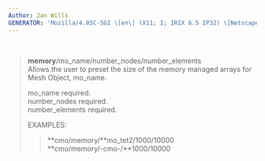 ```yaml
---
Author: Jan Wills
GENERATOR: 'Mozilla/4.05C-SGI \[en\] (X11; I; IRIX 6.5 IP32) \[Netscape\]'
---
```


 

> **memory**/mo\_name/number\_nodes/number\_elements\
> Allows the user to preset the size of the memory managed arrays for
> Mesh Object, mo\_name.
>
> mo\_name required.\
> number\_nodes required.\
> number\_elements required.
>
> EXAMPLES:
>
> > **cmo/memory/**mo\_tet2/1000/10000\
> > **cmo/memory/-cmo-/**1000/10000

